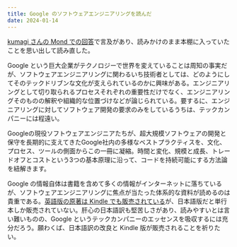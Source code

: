 ```yaml
---
title: Google のソフトウェアエンジニアリングを読んだ
date: 2024-01-14
---
```


[kumagi さんの Mond での回答](https://mond.how/topics/5i49gd7avszd8zd)で言及があり、読みかけのまま本棚に入っていたことを思い出して読み直した。

Google という巨大企業がテクノロジーで世界を変えていることは周知の事実だが、ソフトウェアエンジニアリングに関わるいち技術者としては、どのようにしてそのテックドリブンな文化が支えられているのかに興味がある。エンジニアリングとして切り取られるプロセスそれぞれの重要性だけでなく、エンジニアリングそのものの解釈や組織的な位置づけなどが論じられている。要するに、エンジニアリングに対してソフトウェア開発の要求のみをしているうちは、テックカンパニーには程遠い。

<affiliate-link
  src="https://m.media-amazon.com/images/I/61Gx3rNo4LL._SL1280_.jpg"
  href="https://www.amazon.co.jp/dp/4873119650/"
  tag="1000ch-22"
  title="Googleのソフトウェアエンジニアリング ―持続可能なプログラミングを支える技術、文化、プロセス">
  Googleの現役ソフトウェアエンジニアたちが、超大規模ソフトウェアの開発と保守を長期的に支えてきたGoogle社内の多様なベストプラクティスを、文化、プロセス、ツールの側面からこの一冊に凝縮。時間と変化、規模と成長、トレードオフとコストという3つの基本原理に沿って、コードを持続可能にする方法論を紐解きます。
</affiliate-link>

Google の情報自体は書籍を含めて多くの情報がインターネットに落ちているが、ソフトウェアエンジニアリングに焦点が当たった体系的な資料が読めるのは貴重である。[英語版の原著は Kindle でも販売されている](https://www.amazon.co.jp/dp/B0859PF5HB)が、日本語版だと単行本しか販売されていない。肝心の日本語訳も堅苦しさがあり、読みやすいとは言い難いものの、Google というテックカンパニーのエッセンスを吸収するには充分だろう。願わくば、日本語訳の改良と Kindle 版が販売されることを祈りたい。
